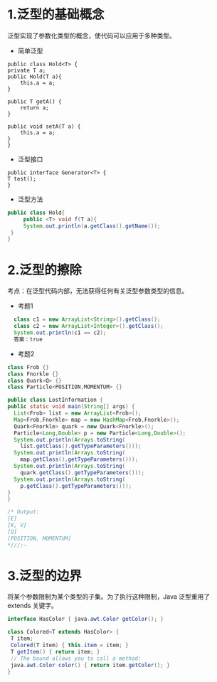 # 1.泛型的基础概念

泛型实现了参数化类型的概念，使代码可以应用于多种类型。

   + 简单泛型
   
    public class Hold<T> {
    private T a;
    public Hold(T a){
        this.a = a;
    }

    public T getA() {
        return a;
    }

    public void setA(T a) {
        this.a = a;
    }
    }


   + 泛型接口
   
    public interface Generator<T> {
    T test();
    }

   
   + 泛型方法
   ```java
   public class Hold{
        public <T> void f(T a){
        System.out.println(a.getClass().getName());
    }
}
   ```
# 2.泛型的擦除

 考点：在泛型代码内部，无法获得任何有关泛型参数类型的信息。
 
   + 考题1
```java
  class c1 = new ArrayList<String>().getClass();
  class c2 = new ArrayList<Integer>().getClass();
  System.out.println(c1 == c2);
  答案：true
```
  + 考题2
  ```java
class Frob {}
class Fnorkle {}
class Quark<Q> {}
class Particle<POSITION,MOMENTUM> {}

public class LostInformation {
  public static void main(String[] args) {
    List<Frob> list = new ArrayList<Frob>();
    Map<Frob,Fnorkle> map = new HashMap<Frob,Fnorkle>();
    Quark<Fnorkle> quark = new Quark<Fnorkle>();
    Particle<Long,Double> p = new Particle<Long,Double>();
    System.out.println(Arrays.toString(
      list.getClass().getTypeParameters()));
    System.out.println(Arrays.toString(
      map.getClass().getTypeParameters()));
    System.out.println(Arrays.toString(
      quark.getClass().getTypeParameters()));
    System.out.println(Arrays.toString(
      p.getClass().getTypeParameters()));
  }
} 

/* Output:
[E]
[K, V]
[Q]
[POSITION, MOMENTUM]
*///:~

  ```
# 3.泛型的边界
将某个参数限制为某个类型的子集。为了执行这种限制，Java 泛型重用了extends 关键字。

 ```java
 interface HasColor { java.awt.Color getColor(); }

class Colored<T extends HasColor> {
  T item;
  Colored(T item) { this.item = item; }
  T getItem() { return item; }
  // The bound allows you to call a method:
  java.awt.Color color() { return item.getColor(); }
}

 ```
